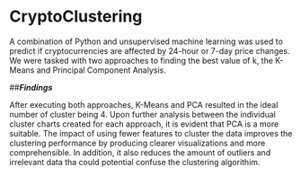 # CryptoClustering

A combination of Python and unsupervised machine learning was used to predict if cryptocurrencies are affected by 24-hour or 7-day price changes. We were tasked with two approaches to finding the best value of k, the K-Means and Principal Component Analysis. 

##***Findings***

After executing both approaches, K-Means and PCA resulted in the ideal number of cluster being 4. Upon further analysis between the individual cluster charts created for each approach, it is evident that PCA is a more suitable. The impact of using fewer features to cluster the data improves the clustering performance by producing clearer visualizations and more comprehensible. In addition, it also reduces the amount of outliers and irrelevant data tha could potential confuse the clustering algorithim. 
